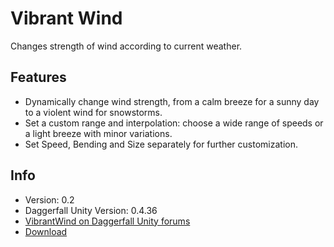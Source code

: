# Vibrant Wind
Changes strength of wind according to current weather.

## Features
* Dynamically change wind strength, from a calm breeze for a sunny day to a violent wind for snowstorms.
* Set a custom range and interpolation: choose a wide range of speeds or a light breeze with minor variations.
* Set Speed, Bending and Size separately for further customization.

## Info
+ Version: 0.2
+ Daggerfall Unity Version: 0.4.36
+ [VibrantWind on Daggerfall Unity forums](http://forums.dfworkshop.net/viewtopic.php?f=14&t=532)
+ [Download](http://forums.dfworkshop.net/viewtopic.php?f=22&t=456)

